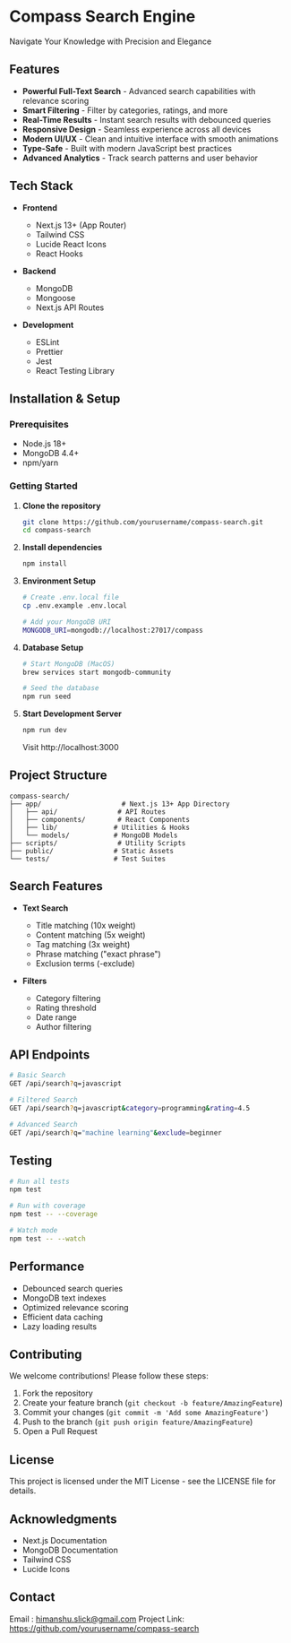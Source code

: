 # Compass Search Engine

Navigate Your Knowledge with Precision and Elegance

## Features

- **Powerful Full-Text Search** - Advanced search capabilities with relevance scoring
- **Smart Filtering** - Filter by categories, ratings, and more
- **Real-Time Results** - Instant search results with debounced queries
- **Responsive Design** - Seamless experience across all devices
- **Modern UI/UX** - Clean and intuitive interface with smooth animations
- **Type-Safe** - Built with modern JavaScript best practices
- **Advanced Analytics** - Track search patterns and user behavior

## Tech Stack

- **Frontend**

  - Next.js 13+ (App Router)
  - Tailwind CSS
  - Lucide React Icons
  - React Hooks

- **Backend**

  - MongoDB
  - Mongoose
  - Next.js API Routes

- **Development**
  - ESLint
  - Prettier
  - Jest
  - React Testing Library

## Installation & Setup

### Prerequisites

- Node.js 18+
- MongoDB 4.4+
- npm/yarn

### Getting Started

1. **Clone the repository**

   ```bash
   git clone https://github.com/yourusername/compass-search.git
   cd compass-search
   ```

2. **Install dependencies**

   ```bash
   npm install
   ```

3. **Environment Setup**

   ```bash
   # Create .env.local file
   cp .env.example .env.local

   # Add your MongoDB URI
   MONGODB_URI=mongodb://localhost:27017/compass
   ```

4. **Database Setup**

   ```bash
   # Start MongoDB (MacOS)
   brew services start mongodb-community

   # Seed the database
   npm run seed
   ```

5. **Start Development Server**

   ```bash
   npm run dev
   ```

   Visit http://localhost:3000

## Project Structure

```
compass-search/
├── app/                    # Next.js 13+ App Directory
│   ├── api/               # API Routes
│   ├── components/        # React Components
│   ├── lib/              # Utilities & Hooks
│   └── models/           # MongoDB Models
├── scripts/               # Utility Scripts
├── public/               # Static Assets
└── tests/                # Test Suites
```

## Search Features

- **Text Search**

  - Title matching (10x weight)
  - Content matching (5x weight)
  - Tag matching (3x weight)
  - Phrase matching ("exact phrase")
  - Exclusion terms (-exclude)

- **Filters**
  - Category filtering
  - Rating threshold
  - Date range
  - Author filtering

## API Endpoints

```bash
# Basic Search
GET /api/search?q=javascript

# Filtered Search
GET /api/search?q=javascript&category=programming&rating=4.5

# Advanced Search
GET /api/search?q="machine learning"&exclude=beginner
```

## Testing

```bash
# Run all tests
npm test

# Run with coverage
npm test -- --coverage

# Watch mode
npm test -- --watch
```

## Performance

- Debounced search queries
- MongoDB text indexes
- Optimized relevance scoring
- Efficient data caching
- Lazy loading results

## Contributing

We welcome contributions! Please follow these steps:

1. Fork the repository
2. Create your feature branch (`git checkout -b feature/AmazingFeature`)
3. Commit your changes (`git commit -m 'Add some AmazingFeature'`)
4. Push to the branch (`git push origin feature/AmazingFeature`)
5. Open a Pull Request

## License

This project is licensed under the MIT License - see the LICENSE file for details.

## Acknowledgments

- Next.js Documentation
- MongoDB Documentation
- Tailwind CSS
- Lucide Icons

## Contact
Email : himanshu.slick@gmail.com
Project Link: https://github.com/yourusername/compass-search

